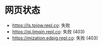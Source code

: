 # 网页状态
- https://ls.tpjow.repl.co: 失败
- https://qi.limqin.repl.co: 失败 (403)
- https://mization.edpjg.repl.co: 失败 (403)
